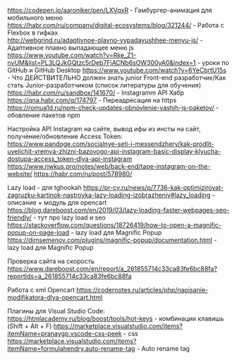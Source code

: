 https://codepen.io/aaroniker/pen/LXVqxR - Гамбургер-анимация для мобильного меню <br>
https://habr.com/ru/company/digital-ecosystems/blog/321244/ - Работа с Flexbox в гифках <br>
http://webgrind.ru/adaptivnoe-plavno-vypadayushhee-menyu-js/ - Адаптивное плавно выпадающее меню js <br>
https://www.youtube.com/watch?v=Rke_Z1-nvUM&list=PL3LQJkGQtzc5rDeb7FjACNb6sOW300yA0&index=1 - уроки по GitHub и GitHub Desktop
https://www.youtube.com/watch?v=6YeCbrtU15s - Что ДЕЙСТВИТЕЛЬНО должен знать junior Front-end разработчик/Как стать Junior-разработчиком (список литературы для обучения)
https://habr.com/ru/sandbox/141670/ - Instagramm API Хабр
https://qna.habr.com/q/174797 - Переадресация на https
https://romua1d.ru/npm-check-updates-obnovlenie-vashih-js-paketov/ - обовление пакетов npm

Настройка API Instagram на сайте, вывод ифы из инсты на сайт, получение/обновление Access Token:
https://www.pandoge.com/socialnye-seti-i-messendzhery/kak-prodlit-uvelichit-vremya-zhizni-bazovogo-api-instagram-basic-display-klyucha-dostupa-access_token-dlya-api-instagram
https://www.riwkus.pro/notes/web/back-end/tape-instagram-on-the-website/
https://habr.com/ru/post/578980/

Lazy load - для tghookah
https://pr-cy.ru/news/p/7736-kak-optimizirovat-zagruzku-kartinok-nastroyka-lazy-loading-izobrazheniy#lazy_loading - описание + модуль для opencart
https://blog.dareboost.com/en/2019/03/lazy-loading-faster-webpages-seo-friendly/ - тут про lazy load и seo
https://stackoverflow.com/questions/18726419/how-to-open-a-magnific-popup-on-page-load - lazy load для Magnific Popup
https://dimsemenov.com/plugins/magnific-popup/documentation.html - lazy load для Magnific Popup

Проверка сайта на скорость
https://www.dareboost.com/en/report/a_261855714c33ca83fe6bc88fa?reportIds=a_261855714c33ca83fe6bc88fa

Работа с xml Opencart
https://codernotes.ru/articles/php/napisanie-modifikatora-dlya-opencart.html

Плагины для Visual Studio Code:
https://htmlacademy.ru/blog/boost/tools/hot-keys - комбинации клавишь (Shift + Alt + F)
https://marketplace.visualstudio.com/items?itemName=pranaygp.vscode-css-peek - css
https://marketplace.visualstudio.com/items?itemName=formulahendry.auto-rename-tag - Auto rename tag